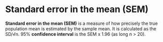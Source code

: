 # Standard error in the mean (SEM)

**Standard error in the mean (SEM)** is a measure of how precisely the
true population mean is estimated by the sample mean. It is calculated
as the SD/√n. 95% **confidence interval** is the SEM x 1.96 (as long n
&gt; 20).
